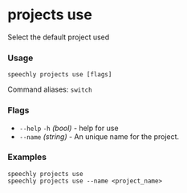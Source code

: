 # projects use

Select the default project used

### Usage

```
speechly projects use [flags]
```

Command aliases: `switch`

### Flags

* `--help` `-h` _(bool)_ - help for use
* `--name` _(string)_ - An unique name for the project.

### Examples

```
speechly projects use
speechly projects use --name <project_name>
```
